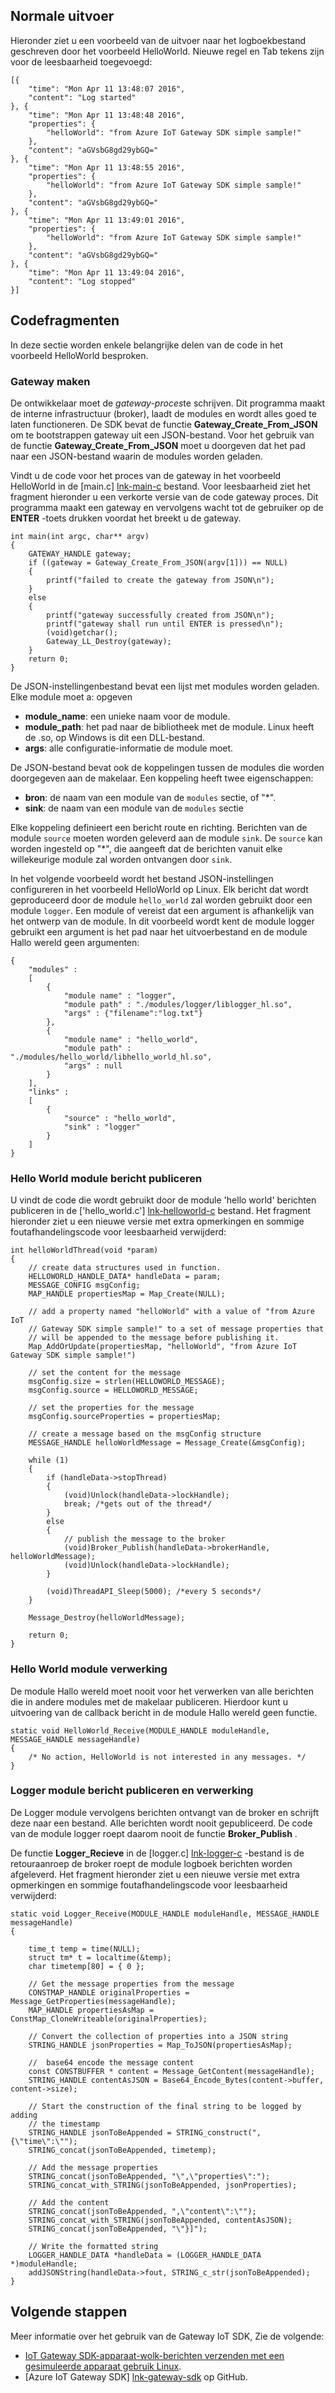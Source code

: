 ## <a name="typical-output"></a>Normale uitvoer

Hieronder ziet u een voorbeeld van de uitvoer naar het logboekbestand geschreven door het voorbeeld HelloWorld. Nieuwe regel en Tab tekens zijn voor de leesbaarheid toegevoegd:

```
[{
    "time": "Mon Apr 11 13:48:07 2016",
    "content": "Log started"
}, {
    "time": "Mon Apr 11 13:48:48 2016",
    "properties": {
        "helloWorld": "from Azure IoT Gateway SDK simple sample!"
    },
    "content": "aGVsbG8gd29ybGQ="
}, {
    "time": "Mon Apr 11 13:48:55 2016",
    "properties": {
        "helloWorld": "from Azure IoT Gateway SDK simple sample!"
    },
    "content": "aGVsbG8gd29ybGQ="
}, {
    "time": "Mon Apr 11 13:49:01 2016",
    "properties": {
        "helloWorld": "from Azure IoT Gateway SDK simple sample!"
    },
    "content": "aGVsbG8gd29ybGQ="
}, {
    "time": "Mon Apr 11 13:49:04 2016",
    "content": "Log stopped"
}]
```

## <a name="code-snippets"></a>Codefragmenten

In deze sectie worden enkele belangrijke delen van de code in het voorbeeld HelloWorld besproken.

### <a name="gateway-creation"></a>Gateway maken

De ontwikkelaar moet de *gateway-proces*te schrijven. Dit programma maakt de interne infrastructuur (broker), laadt de modules en wordt alles goed te laten functioneren. De SDK bevat de functie **Gateway_Create_From_JSON** om te bootstrappen gateway uit een JSON-bestand. Voor het gebruik van de functie **Gateway_Create_From_JSON** moet u doorgeven dat het pad naar een JSON-bestand waarin de modules worden geladen. 

Vindt u de code voor het proces van de gateway in het voorbeeld HelloWorld in de [main.c] [ lnk-main-c] bestand. Voor leesbaarheid ziet het fragment hieronder u een verkorte versie van de code gateway proces. Dit programma maakt een gateway en vervolgens wacht tot de gebruiker op de **ENTER** -toets drukken voordat het breekt u de gateway. 

```
int main(int argc, char** argv)
{
    GATEWAY_HANDLE gateway;
    if ((gateway = Gateway_Create_From_JSON(argv[1])) == NULL)
    {
        printf("failed to create the gateway from JSON\n");
    }
    else
    {
        printf("gateway successfully created from JSON\n");
        printf("gateway shall run until ENTER is pressed\n");
        (void)getchar();
        Gateway_LL_Destroy(gateway);
    }
    return 0;
}
```

De JSON-instellingenbestand bevat een lijst met modules worden geladen. Elke module moet a: opgeven

- **module_name**: een unieke naam voor de module.
- **module_path**: het pad naar de bibliotheek met de module. Linux heeft de .so, op Windows is dit een DLL-bestand.
- **args**: alle configuratie-informatie de module moet.

De JSON-bestand bevat ook de koppelingen tussen de modules die worden doorgegeven aan de makelaar. Een koppeling heeft twee eigenschappen:
- **bron**: de naam van een module van de `modules` sectie, of "\*".
- **sink**: de naam van een module van de `modules` sectie

Elke koppeling definieert een bericht route en richting. Berichten van de module `source` moeten worden geleverd aan de module `sink`. De `source` kan worden ingesteld op "\*", die aangeeft dat de berichten vanuit elke willekeurige module zal worden ontvangen door `sink`.

In het volgende voorbeeld wordt het bestand JSON-instellingen configureren in het voorbeeld HelloWorld op Linux. Elk bericht dat wordt geproduceerd door de module `hello_world` zal worden gebruikt door een module `logger`. Een module of vereist dat een argument is afhankelijk van het ontwerp van de module. In dit voorbeeld wordt kent de module logger gebruikt een argument is het pad naar het uitvoerbestand en de module Hallo wereld geen argumenten:

```
{
    "modules" :
    [ 
        {
            "module name" : "logger",
            "module path" : "./modules/logger/liblogger_hl.so",
            "args" : {"filename":"log.txt"}
        },
        {
            "module name" : "hello_world",
            "module path" : "./modules/hello_world/libhello_world_hl.so",
            "args" : null
        }
    ],
    "links" :
    [
        {
            "source" : "hello_world",
            "sink" : "logger"
        }
    ]
}
```

### <a name="hello-world-module-message-publishing"></a>Hello World module bericht publiceren

U vindt de code die wordt gebruikt door de module 'hello world' berichten publiceren in de ['hello_world.c'] [ lnk-helloworld-c] bestand. Het fragment hieronder ziet u een nieuwe versie met extra opmerkingen en sommige foutafhandelingscode voor leesbaarheid verwijderd:

```
int helloWorldThread(void *param)
{
    // create data structures used in function.
    HELLOWORLD_HANDLE_DATA* handleData = param;
    MESSAGE_CONFIG msgConfig;
    MAP_HANDLE propertiesMap = Map_Create(NULL);
    
    // add a property named "helloWorld" with a value of "from Azure IoT
    // Gateway SDK simple sample!" to a set of message properties that
    // will be appended to the message before publishing it. 
    Map_AddOrUpdate(propertiesMap, "helloWorld", "from Azure IoT Gateway SDK simple sample!")

    // set the content for the message
    msgConfig.size = strlen(HELLOWORLD_MESSAGE);
    msgConfig.source = HELLOWORLD_MESSAGE;

    // set the properties for the message
    msgConfig.sourceProperties = propertiesMap;
    
    // create a message based on the msgConfig structure
    MESSAGE_HANDLE helloWorldMessage = Message_Create(&msgConfig);

    while (1)
    {
        if (handleData->stopThread)
        {
            (void)Unlock(handleData->lockHandle);
            break; /*gets out of the thread*/
        }
        else
        {
            // publish the message to the broker
            (void)Broker_Publish(handleData->brokerHandle, helloWorldMessage);
            (void)Unlock(handleData->lockHandle);
        }

        (void)ThreadAPI_Sleep(5000); /*every 5 seconds*/
    }

    Message_Destroy(helloWorldMessage);

    return 0;
}
```

### <a name="hello-world-module-message-processing"></a>Hello World module verwerking

De module Hallo wereld moet nooit voor het verwerken van alle berichten die in andere modules met de makelaar publiceren. Hierdoor kunt u uitvoering van de callback bericht in de module Hallo wereld geen functie.

```
static void HelloWorld_Receive(MODULE_HANDLE moduleHandle, MESSAGE_HANDLE messageHandle)
{
    /* No action, HelloWorld is not interested in any messages. */
}
```

### <a name="logger-module-message-publishing-and-processing"></a>Logger module bericht publiceren en verwerking

De Logger module vervolgens berichten ontvangt van de broker en schrijft deze naar een bestand. Alle berichten wordt nooit gepubliceerd. De code van de module logger roept daarom nooit de functie **Broker_Publish** .

De functie **Logger_Recieve** in de [logger.c] [ lnk-logger-c] -bestand is de retouraanroep de broker roept de module logboek berichten worden afgeleverd. Het fragment hieronder ziet u een nieuwe versie met extra opmerkingen en sommige foutafhandelingscode voor leesbaarheid verwijderd:

```
static void Logger_Receive(MODULE_HANDLE moduleHandle, MESSAGE_HANDLE messageHandle)
{

    time_t temp = time(NULL);
    struct tm* t = localtime(&temp);
    char timetemp[80] = { 0 };

    // Get the message properties from the message
    CONSTMAP_HANDLE originalProperties = Message_GetProperties(messageHandle); 
    MAP_HANDLE propertiesAsMap = ConstMap_CloneWriteable(originalProperties);

    // Convert the collection of properties into a JSON string
    STRING_HANDLE jsonProperties = Map_ToJSON(propertiesAsMap);

    //  base64 encode the message content
    const CONSTBUFFER * content = Message_GetContent(messageHandle);
    STRING_HANDLE contentAsJSON = Base64_Encode_Bytes(content->buffer, content->size);

    // Start the construction of the final string to be logged by adding
    // the timestamp
    STRING_HANDLE jsonToBeAppended = STRING_construct(",{\"time\":\"");
    STRING_concat(jsonToBeAppended, timetemp);

    // Add the message properties
    STRING_concat(jsonToBeAppended, "\",\"properties\":"); 
    STRING_concat_with_STRING(jsonToBeAppended, jsonProperties);

    // Add the content
    STRING_concat(jsonToBeAppended, ",\"content\":\"");
    STRING_concat_with_STRING(jsonToBeAppended, contentAsJSON);
    STRING_concat(jsonToBeAppended, "\"}]");

    // Write the formatted string
    LOGGER_HANDLE_DATA *handleData = (LOGGER_HANDLE_DATA *)moduleHandle;
    addJSONString(handleData->fout, STRING_c_str(jsonToBeAppended);
}
```

## <a name="next-steps"></a>Volgende stappen

Meer informatie over het gebruik van de Gateway IoT SDK, Zie de volgende:

- [IoT Gateway SDK-apparaat-wolk-berichten verzenden met een gesimuleerde apparaat gebruik Linux][lnk-gateway-simulated].
- [Azure IoT Gateway SDK] [ lnk-gateway-sdk] op GitHub.

<!-- Links -->
[lnk-main-c]: https://github.com/Azure/azure-iot-gateway-sdk/blob/master/samples/hello_world/src/main.c
[lnk-helloworld-c]: https://github.com/Azure/azure-iot-gateway-sdk/blob/master/modules/hello_world/src/hello_world.c
[lnk-logger-c]: https://github.com/Azure/azure-iot-gateway-sdk/blob/master/modules/logger/src/logger.c
[lnk-gateway-sdk]: https://github.com/Azure/azure-iot-gateway-sdk/
[lnk-gateway-simulated]: ../articles/iot-hub/iot-hub-linux-gateway-sdk-simulated-device.md